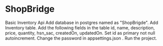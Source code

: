 # ShopBridge
Basic Inventory Api
Add database in postgres named as "ShopBrigde".
Add Inventory table.
Add the following fields in the table
id, name, description, price, quantity, hsn_sac, createdOn, updatedOn.
Set id as primary not null autoincrement.
Change the password in appsettings.json .
Run the project.
